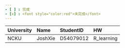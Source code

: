 ```yaml
---
- [ ] : 完成
- [x] : <font style="color:red">未完成</font>
---
```


University  |  Name    | StudentID  |   HW 
:---------- |:-------- |:---------- |:------
 NCKU       | JoshXie  | D54079012  | R_learning


